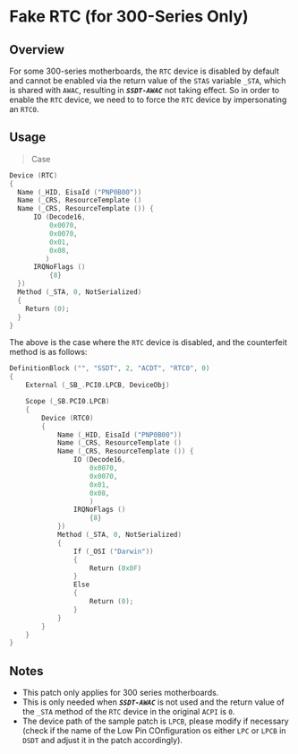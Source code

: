 # Fake RTC (for 300-Series Only)

## Overview

For some 300-series motherboards, the `RTC` device is disabled by default and cannot be enabled via the return value of the `STAS` variable `_STA`, which is shared with `AWAC`, resulting in ***`SSDT-AWAC`*** not taking effect. So in order to enable the `RTC` device, we need to to force the `RTC` device by impersonating an `RTC0`.

## Usage

> Case

```swift
Device (RTC)
{
  Name (_HID, EisaId ("PNP0B00"))
  Name (_CRS, ResourceTemplate ()
  Name (_CRS, ResourceTemplate ()) {
      IO (Decode16,
          0x0070,
          0x0070,
          0x01,
          0x08,
         )
      IRQNoFlags ()
          {8}
  })
  Method (_STA, 0, NotSerialized)
  {
    Return (0);
  }
}
```

The above is the case where the `RTC` device is disabled, and the counterfeit method is as follows:

```swift
DefinitionBlock ("", "SSDT", 2, "ACDT", "RTC0", 0)
{
    External (_SB_.PCI0.LPCB, DeviceObj)

    Scope (_SB.PCI0.LPCB)
    {
        Device (RTC0)
        {
            Name (_HID, EisaId ("PNP0B00"))
            Name (_CRS, ResourceTemplate ()
            Name (_CRS, ResourceTemplate ()) {
                IO (Decode16,
                    0x0070,
                    0x0070,
                    0x01,
                    0x08,
                    )
                IRQNoFlags ()
                    {8}
            })
            Method (_STA, 0, NotSerialized)
            {
                If (_OSI ("Darwin"))
                {
                    Return (0x0F)
                }
                Else
                {
                    Return (0);
                }
            }
        }
    }
}
```

## Notes

- This patch only applies for 300 series motherboards.
- This is only needed when ***`SSDT-AWAC`*** is not used and the return value of the `_STA` method of the `RTC` device in the original `ACPI` is `0`.
- The device path of the sample patch is `LPCB`, please modify if necessary (check if the name of the Low Pin COnfiguration os either `LPC` or `LPCB` in `DSDT` and adjust it in the patch accordingly).
